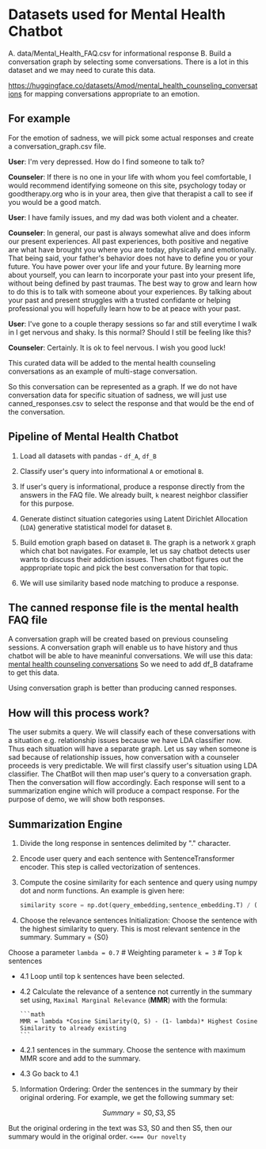 # Datasets used for Mental Health Chatbot

A. data/Mental_Health_FAQ.csv for informational response
B. Build a conversation graph by selecting some conversations. There is a lot in this dataset and we may need to curate this data.

<https://huggingface.co/datasets/Amod/mental_health_counseling_conversations> for mapping conversations appropriate to an emotion.

## For example

For the emotion of sadness, we will pick some actual responses and create a conversation_graph.csv file.

**User**: I'm very depressed. How do I find someone to talk to?

**Counseler**: If there is no one in your life with whom you feel comfortable, I would recommend identifying someone on this site, psychology today or goodtherapy.org who is in your area, then give that therapist a call to see if you would be a good match.  

**User**: I have family issues, and my dad was both violent and a cheater.

**Counseler**: In general, our past is always somewhat alive and does inform our present experiences.  All past experiences, both positive and negative are what have brought you where you are today, physically and emotionally.   That being said, your father's behavior does not have to define you or your future.  You have power over your life and your future.  By learning more about yourself, you can learn to incorporate your past into your present life, without being defined by past traumas.  The best way to grow and learn how to do this is to talk with someone about your experiences.  By talking about your past and present struggles with a trusted confidante or helping professional you will hopefully learn how to be at peace with your past.

**User**: I've gone to a couple therapy sessions so far and still everytime I walk in I get nervous and shaky. Is this normal? Should I still be feeling like this?

**Counseler**: Certainly. It is ok to feel nervous. I wish you good luck!

This curated data will be added to the mental health counseling conversations as an example of multi-stage conversation.

So this conversation can be represented as a graph. If we do not have conversation data for specific situation of sadness, we will just use
canned_responses.csv to select the response and that would be the end of the conversation.

## Pipeline of Mental Health Chatbot

1. Load all datasets with pandas - `df_A`, `df_B`

2. Classify user's query into informational `A` or emotional `B`.

3. If user's query is informational, produce a response directly from the answers in the FAQ file. We already built, `k` nearest neighbor classifier for this purpose.

4. Generate distinct situation categories using Latent Dirichlet Allocation (`LDA`) generative statistical model for dataset `B`.

5. Build emotion graph based on dataset `B`. The graph is a network `X` graph which chat bot navigates.
   For example, let us say chatbot detects user wants to discuss their addiction issues.
   Then chatbot figures out the apppropriate topic and pick the best conversation for that topic.

6. We will use similarity based node matching to produce a response.

## The canned response file is the mental health FAQ file

A conversation graph will be created based on previous counseling sessions.
A conversation graph will enable us to have history and thus
chatbot will be able to have meaninful conversations.
We will use this data: [mental health counseling conversations](https://huggingface.co/datasets/Amod/mental_health_counseling_conversations)
So we need to add df_B dataframe to get this data.

Using conversation graph is better than producing canned responses.

## How will this process work?

The user submits a query.
We will classify each of these conversations with a situation e.g. relationship issues because we have LDA classifier now.
Thus each situation will have a separate graph. Let us say when someone is
sad because of relationship issues, how conversation with a counseler proceeds is very predictable.
We will first classify user's situation using LDA classifier.
The ChatBot will then map user's query to a conversation graph.
Then the conversation will flow accordingly.
Each response will sent to a summarization engine which will produce a compact response.
For the purpose of demo, we will show both responses.

## Summarization Engine

1. Divide the long response in sentences delimited by "." character.
2. Encode user query and each sentence with SentenceTransformer encoder. This step is called vectorization of sentences.
3. Compute the cosine similarity for each sentence and query using numpy dot and norm functions. An example is given here:

   ```python
   similarity score = np.dot(query_embedding,sentence_embedding.T) / (norm(query_embedding) * norm(sentence_embedding)
   ```

4. Choose the relevance sentences
Initialization: Choose the sentence with the highest similarity to query. This is most relevant sentence in the summary.
Summary = {S0}

Choose a parameter `lambda = 0.7` # Weighting parameter
`k = 3` # Top k sentences

* 4.1 Loop until top k sentences have been selected.
* 4.2 Calculate the relevance of a sentence not currently in the summary set using, `Maximal Marginal Relevance` (**MMR**) with the formula:

      ```math
      MMR = lambda *Cosine Similarity(Q, S) - (1- lambda)* Highest Cosine Similarity to already existing 
      ```

* 4.2.1 sentences in the summary.
     Choose the sentence with maximum MMR score and add to the summary.
* 4.3 Go back to 4.1

5. Information Ordering: Order the sentences in the summary by their original ordering. For example, we get the following summary set:

   ```math
   Summary = {S0, S3, S5}
   ```

But the original ordering in the text was S3, S0 and then S5, then our summary would in the original order. `<=== Our novelty`
